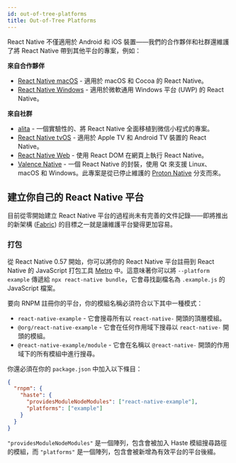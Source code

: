 ```yaml
---
id: out-of-tree-platforms
title: Out-of-Tree Platforms
---
```


React Native 不僅適用於 Android 和 iOS 裝置——我們的合作夥伴和社群還維護了將 React Native 帶到其他平台的專案，例如：

**來自合作夥伴**

- [React Native macOS](https://github.com/microsoft/react-native-macos) - 適用於 macOS 和 Cocoa 的 React Native。
- [React Native Windows](https://github.com/microsoft/react-native-windows) - 適用於微軟通用 Windows 平台 (UWP) 的 React Native。

**來自社群**

- [alita](https://github.com/areslabs/alita) - 一個實驗性的、將 React Native 全面移植到微信小程式的專案。
- [React Native tvOS](https://github.com/react-native-tvos/react-native-tvos) - 適用於 Apple TV 和 Android TV 裝置的 React Native。
- [React Native Web](https://github.com/necolas/react-native-web) - 使用 React DOM 在網頁上執行 React Native。
- [Valence Native](https://github.com/valence-native/valence-native) - 一個 React Native 的封裝，使用 Qt 來支援 Linux、macOS 和 Windows。此專案是從已停止維護的 [Proton Native](https://github.com/kusti8/proton-native) 分支而來。

## 建立你自己的 React Native 平台

目前從零開始建立 React Native 平台的過程尚未有完善的文件記錄——即將推出的新架構 ([Fabric](/blog/2018/06/14/state-of-react-native-2018)) 的目標之一就是讓維護平台變得更加容易。

### 打包

從 React Native 0.57 開始，你可以將你的 React Native 平台註冊到 React Native 的 JavaScript 打包工具 [Metro](https://metrobundler.dev/) 中。這意味著你可以將 `--platform example` 傳遞給 `npx react-native bundle`，它會尋找副檔名為 `.example.js` 的 JavaScript 檔案。

要向 RNPM 註冊你的平台，你的模組名稱必須符合以下其中一種模式：

- `react-native-example` - 它會搜尋所有以 `react-native-` 開頭的頂層模組。
- `@org/react-native-example` - 它會在任何作用域下搜尋以 `react-native-` 開頭的模組。
- `@react-native-example/module` - 它會在名稱以 `@react-native-` 開頭的作用域下的所有模組中進行搜尋。

你還必須在你的 `package.json` 中加入以下條目：

```json
{
  "rnpm": {
    "haste": {
      "providesModuleNodeModules": ["react-native-example"],
      "platforms": ["example"]
    }
  }
}
```

`"providesModuleNodeModules"` 是一個陣列，包含會被加入 Haste 模組搜尋路徑的模組，而 `"platforms"` 是一個陣列，包含會被新增為有效平台的平台後綴。